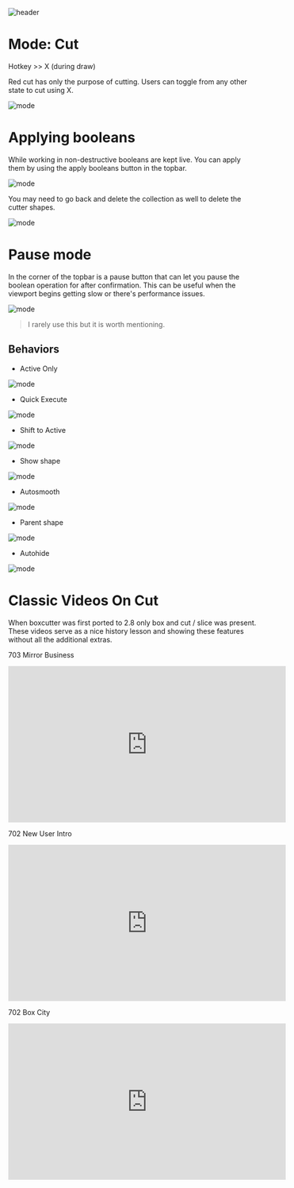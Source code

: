 ![header](img/banner.gif)

# Mode: Cut

Hotkey >> X (during draw)

Red cut has only the purpose of cutting. Users can toggle from any other state to cut using X.

![mode](img/modes/m1.gif)

# Applying booleans

While working in non-destructive booleans are kept live. You can apply them by using the apply booleans button in the topbar.

![mode](img/modes/m2.gif)

You may need to go back and delete the collection as well to delete the cutter shapes.

![mode](img/modes/m46.png)

# Pause mode

In the corner of the topbar is a pause button that can let you pause the boolean operation for after confirmation. This can be useful when the viewport begins getting slow or there's performance issues.

![mode](img/modes/m3.gif)

> I rarely use this but it is worth mentioning.

## Behaviors

- Active Only

![mode](img/modes/m4.gif)

- Quick Execute

![mode](img/modes/m5.gif)

- Shift to Active

![mode](img/modes/m6.gif)

- Show shape

![mode](img/modes/m7.gif)

- Autosmooth

![mode](img/modes/m8.gif)

- Parent shape

![mode](img/modes/m9.gif)

- Autohide

![mode](img/modes/m10.gif)

# Classic Videos On Cut

When boxcutter was first ported to 2.8 only box and cut / slice was present. These videos serve as a nice history lesson and showing these features without all the additional extras.

703 Mirror Business

<iframe width="560" height="315" src="https://www.youtube.com/embed/m2Bz91OPcBc" frameborder="0" allowfullscreen></iframe>

702 New User Intro

<iframe width="560" height="315" src="https://www.youtube.com/embed/oycSgUn9rD0" frameborder="0" allowfullscreen></iframe>

702 Box City

<iframe width="560" height="315" src="https://www.youtube.com/embed/Y-TsPNlBfIc" frameborder="0" allowfullscreen></iframe>
